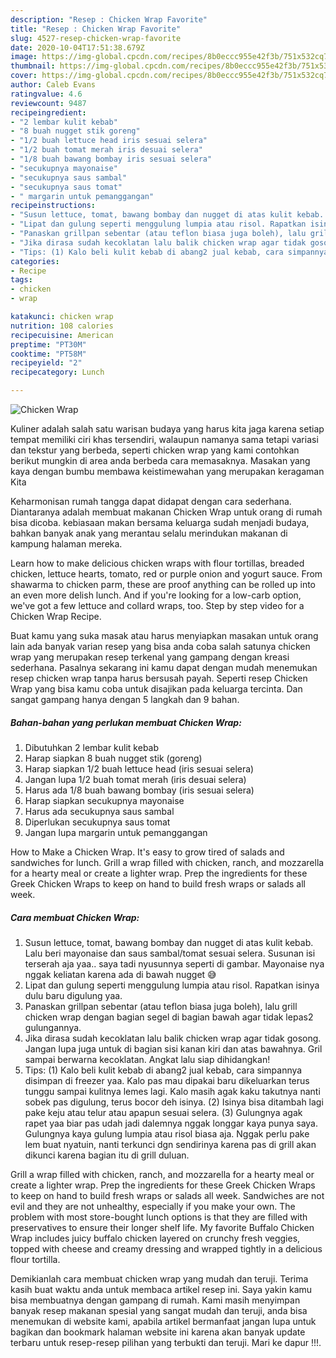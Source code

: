 ```yaml
---
description: "Resep : Chicken Wrap Favorite"
title: "Resep : Chicken Wrap Favorite"
slug: 4527-resep-chicken-wrap-favorite
date: 2020-10-04T17:51:38.679Z
image: https://img-global.cpcdn.com/recipes/8b0eccc955e42f3b/751x532cq70/chicken-wrap-foto-resep-utama.jpg
thumbnail: https://img-global.cpcdn.com/recipes/8b0eccc955e42f3b/751x532cq70/chicken-wrap-foto-resep-utama.jpg
cover: https://img-global.cpcdn.com/recipes/8b0eccc955e42f3b/751x532cq70/chicken-wrap-foto-resep-utama.jpg
author: Caleb Evans
ratingvalue: 4.6
reviewcount: 9487
recipeingredient:
- "2 lembar kulit kebab"
- "8 buah nugget stik goreng"
- "1/2 buah lettuce head iris sesuai selera"
- "1/2 buah tomat merah iris desuai selera"
- "1/8 buah bawang bombay iris sesuai selera"
- "secukupnya mayonaise"
- "secukupnya saus sambal"
- "secukupnya saus tomat"
- " margarin untuk pemanggangan"
recipeinstructions:
- "Susun lettuce, tomat, bawang bombay dan nugget di atas kulit kebab. Lalu beri mayonaise dan saus sambal/tomat sesuai selera. Susunan isi terserah aja yaa.. saya tadi nyusunnya seperti di gambar. Mayonaise nya nggak keliatan karena ada di bawah nugget 😅"
- "Lipat dan gulung seperti menggulung lumpia atau risol. Rapatkan isinya dulu baru digulung yaa."
- "Panaskan grillpan sebentar (atau teflon biasa juga boleh), lalu grill chicken wrap dengan bagian segel di bagian bawah agar tidak lepas2 gulungannya."
- "Jika dirasa sudah kecoklatan lalu balik chicken wrap agar tidak gosong. Jangan lupa juga untuk di bagian sisi kanan kiri dan atas bawahnya. Gril sampai berwarna kecoklatan. Angkat lalu siap dihidangkan!"
- "Tips: (1) Kalo beli kulit kebab di abang2 jual kebab, cara simpannya disimpan di freezer yaa. Kalo pas mau dipakai baru dikeluarkan terus tunggu sampai kulitnya lemes lagi. Kalo masih agak kaku takutnya nanti sobek pas digulung, terus bocor deh isinya. (2) Isinya bisa ditambah lagi pake keju atau telur atau apapun sesuai selera. (3) Gulungnya agak rapet yaa biar pas udah jadi dalemnya nggak longgar kaya punya saya. Gulungnya kaya gulung lumpia atau risol biasa aja. Nggak perlu pake lem buat nyatuin, nanti terkunci dgn sendirinya karena pas di grill akan dikunci karena bagian itu di grill duluan."
categories:
- Recipe
tags:
- chicken
- wrap

katakunci: chicken wrap 
nutrition: 108 calories
recipecuisine: American
preptime: "PT30M"
cooktime: "PT58M"
recipeyield: "2"
recipecategory: Lunch

---
```



![Chicken Wrap](https://img-global.cpcdn.com/recipes/8b0eccc955e42f3b/751x532cq70/chicken-wrap-foto-resep-utama.jpg)

Kuliner adalah salah satu warisan budaya yang harus kita jaga karena setiap tempat memiliki ciri khas tersendiri, walaupun namanya sama tetapi variasi dan tekstur yang berbeda, seperti chicken wrap yang kami contohkan berikut mungkin di area anda berbeda cara memasaknya. Masakan yang kaya dengan bumbu membawa keistimewahan yang merupakan keragaman Kita

Keharmonisan rumah tangga dapat didapat dengan cara sederhana. Diantaranya adalah membuat makanan Chicken Wrap untuk orang di rumah bisa dicoba. kebiasaan makan bersama keluarga sudah menjadi budaya, bahkan banyak anak yang merantau selalu merindukan makanan di kampung halaman mereka.

Learn how to make delicious chicken wraps with flour tortillas, breaded chicken, lettuce hearts, tomato, red or purple onion and yogurt sauce. From shawarma to chicken parm, these are proof anything can be rolled up into an even more delish lunch. And if you&#39;re looking for a low-carb option, we&#39;ve got a few lettuce and collard wraps, too. Step by step video for a Chicken Wrap Recipe.

Buat kamu yang suka masak atau harus menyiapkan masakan untuk orang lain ada banyak varian resep yang bisa anda coba salah satunya chicken wrap yang merupakan resep terkenal yang gampang dengan kreasi sederhana. Pasalnya sekarang ini kamu dapat dengan mudah menemukan resep chicken wrap tanpa harus bersusah payah.
Seperti resep Chicken Wrap yang bisa kamu coba untuk disajikan pada keluarga tercinta. Dan sangat gampang hanya dengan 5 langkah dan 9 bahan.


<!--inarticleads1-->

##### Bahan-bahan yang perlukan membuat Chicken Wrap:

1. Dibutuhkan 2 lembar kulit kebab
1. Harap siapkan 8 buah nugget stik (goreng)
1. Harap siapkan 1/2 buah lettuce head (iris sesuai selera)
1. Jangan lupa 1/2 buah tomat merah (iris desuai selera)
1. Harus ada 1/8 buah bawang bombay (iris sesuai selera)
1. Harap siapkan secukupnya mayonaise
1. Harus ada secukupnya saus sambal
1. Diperlukan secukupnya saus tomat
1. Jangan lupa  margarin untuk pemanggangan


How to Make a Chicken Wrap. It&#39;s easy to grow tired of salads and sandwiches for lunch. Grill a wrap filled with chicken, ranch, and mozzarella for a hearty meal or create a lighter wrap. Prep the ingredients for these Greek Chicken Wraps to keep on hand to build fresh wraps or salads all week. 

<!--inarticleads2-->

##### Cara membuat  Chicken Wrap:

1. Susun lettuce, tomat, bawang bombay dan nugget di atas kulit kebab. Lalu beri mayonaise dan saus sambal/tomat sesuai selera. Susunan isi terserah aja yaa.. saya tadi nyusunnya seperti di gambar. Mayonaise nya nggak keliatan karena ada di bawah nugget 😅
1. Lipat dan gulung seperti menggulung lumpia atau risol. Rapatkan isinya dulu baru digulung yaa.
1. Panaskan grillpan sebentar (atau teflon biasa juga boleh), lalu grill chicken wrap dengan bagian segel di bagian bawah agar tidak lepas2 gulungannya.
1. Jika dirasa sudah kecoklatan lalu balik chicken wrap agar tidak gosong. Jangan lupa juga untuk di bagian sisi kanan kiri dan atas bawahnya. Gril sampai berwarna kecoklatan. Angkat lalu siap dihidangkan!
1. Tips: (1) Kalo beli kulit kebab di abang2 jual kebab, cara simpannya disimpan di freezer yaa. Kalo pas mau dipakai baru dikeluarkan terus tunggu sampai kulitnya lemes lagi. Kalo masih agak kaku takutnya nanti sobek pas digulung, terus bocor deh isinya. (2) Isinya bisa ditambah lagi pake keju atau telur atau apapun sesuai selera. (3) Gulungnya agak rapet yaa biar pas udah jadi dalemnya nggak longgar kaya punya saya. Gulungnya kaya gulung lumpia atau risol biasa aja. Nggak perlu pake lem buat nyatuin, nanti terkunci dgn sendirinya karena pas di grill akan dikunci karena bagian itu di grill duluan.


Grill a wrap filled with chicken, ranch, and mozzarella for a hearty meal or create a lighter wrap. Prep the ingredients for these Greek Chicken Wraps to keep on hand to build fresh wraps or salads all week. Sandwiches are not evil and they are not unhealthy, especially if you make your own. The problem with most store-bought lunch options is that they are filled with preservatives to ensure their longer shelf life. My favorite Buffalo Chicken Wrap includes juicy buffalo chicken layered on crunchy fresh veggies, topped with cheese and creamy dressing and wrapped tightly in a delicious flour tortilla. 

Demikianlah cara membuat chicken wrap yang mudah dan teruji. Terima kasih buat waktu anda untuk membaca artikel resep ini. Saya yakin kamu bisa membuatnya dengan gampang di rumah. Kami masih menyimpan banyak resep makanan spesial yang sangat mudah dan teruji, anda bisa menemukan di website kami, apabila artikel bermanfaat jangan lupa untuk bagikan dan bookmark halaman website ini karena akan banyak update terbaru untuk resep-resep pilihan yang terbukti dan teruji. Mari ke dapur !!!. 
